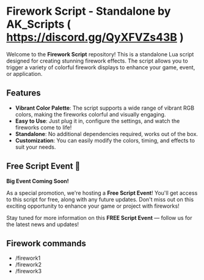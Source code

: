 # Firework Script - Standalone by AK_Scripts ( https://discord.gg/QyXFVZs43B )

Welcome to the **Firework Script** repository! This is a standalone Lua script designed for creating stunning firework effects. The script allows you to trigger a variety of colorful firework displays to enhance your game, event, or application.

## Features
- **Vibrant Color Palette**: The script supports a wide range of vibrant RGB colors, making the fireworks colorful and visually engaging.
- **Easy to Use**: Just plug it in, configure the settings, and watch the fireworks come to life!
- **Standalone**: No additional dependencies required, works out of the box.
- **Customization**: You can easily modify the colors, timing, and effects to suit your needs.

## Free Script Event 🎉

**Big Event Coming Soon!**

As a special promotion, we're hosting a **Free Script Event**! You'll get access to this script for free, along with any future updates. Don't miss out on this exciting opportunity to enhance your game or project with fireworks!

Stay tuned for more information on this **FREE Script Event** — follow us for the latest news and updates!


## Firework commands 

- /firework1
- /firework2
- /firework3
